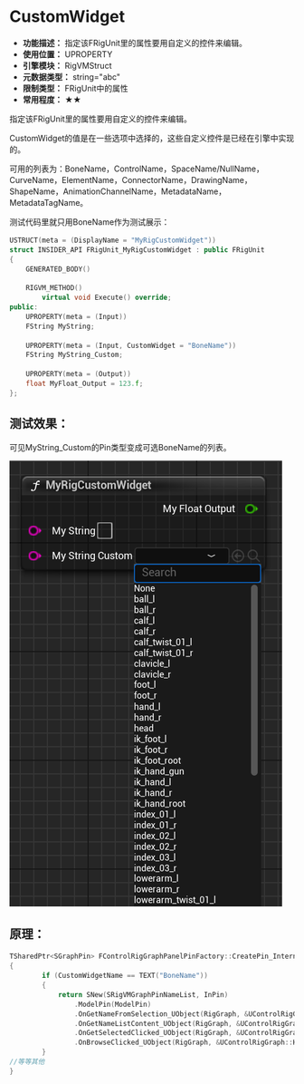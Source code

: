 ﻿# CustomWidget

- **功能描述：** 指定该FRigUnit里的属性要用自定义的控件来编辑。
- **使用位置：** UPROPERTY
- **引擎模块：** RigVMStruct
- **元数据类型：** string="abc"
- **限制类型：** FRigUnit中的属性
- **常用程度：** ★★

指定该FRigUnit里的属性要用自定义的控件来编辑。

CustomWidget的值是在一些选项中选择的，这些自定义控件是已经在引擎中实现的。

可用的列表为：BoneName，ControlName，SpaceName/NullName，CurveName，ElementName，ConnectorName，DrawingName，ShapeName，AnimationChannelName，MetadataName，MetadataTagName。

测试代码里就只用BoneName作为测试展示：

```cpp
USTRUCT(meta = (DisplayName = "MyRigCustomWidget"))
struct INSIDER_API FRigUnit_MyRigCustomWidget : public FRigUnit
{
	GENERATED_BODY()

	RIGVM_METHOD()
		virtual void Execute() override;
public:
	UPROPERTY(meta = (Input))
	FString MyString;

	UPROPERTY(meta = (Input, CustomWidget = "BoneName"))
	FString MyString_Custom;

	UPROPERTY(meta = (Output))
	float MyFloat_Output = 123.f;
};
```

## 测试效果：

可见MyString_Custom的Pin类型变成可选BoneName的列表。

![Untitled](Untitled.png)

## 原理：

```cpp
TSharedPtr<SGraphPin> FControlRigGraphPanelPinFactory::CreatePin_Internal(UEdGraphPin* InPin) const
{
		if (CustomWidgetName == TEXT("BoneName"))
		{
			return SNew(SRigVMGraphPinNameList, InPin)
				.ModelPin(ModelPin)
				.OnGetNameFromSelection_UObject(RigGraph, &UControlRigGraph::GetSelectedElementsNameList)
				.OnGetNameListContent_UObject(RigGraph, &UControlRigGraph::GetBoneNameList)
				.OnGetSelectedClicked_UObject(RigGraph, &UControlRigGraph::HandleGetSelectedClicked)
				.OnBrowseClicked_UObject(RigGraph, &UControlRigGraph::HandleBrowseClicked);
		}
//等等其他
}
```